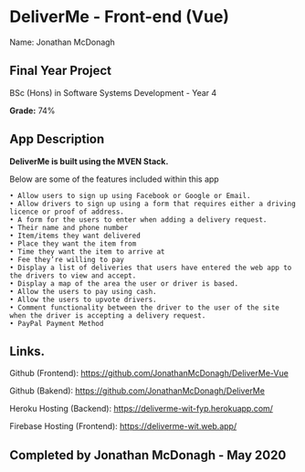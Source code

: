 # DeliverMe - Front-end (Vue)

Name: Jonathan McDonagh

## Final Year Project

BSc (Hons) in Software Systems Development - Year 4

**Grade:** 74%  

## App Description

**DeliverMe is built using the MVEN Stack.**

Below are some of the features included within this app

    • Allow users to sign up using Facebook or Google or Email.
    • Allow drivers to sign up using a form that requires either a driving licence or proof of address.
    • A form for the users to enter when adding a delivery request.
    • Their name and phone number
    • Item/items they want delivered
    • Place they want the item from
    • Time they want the item to arrive at
    • Fee they’re willing to pay
    • Display a list of deliveries that users have entered the web app to the drivers to view and accept.
    • Display a map of the area the user or driver is based.
    • Allow the users to pay using cash.
    • Allow the users to upvote drivers.
    • Comment functionality between the driver to the user of the site when the driver is accepting a delivery request.
    • PayPal Payment Method

## Links.

Github (Frontend): https://github.com/JonathanMcDonagh/DeliverMe-Vue

Github (Bakend): https://github.com/JonathanMcDonagh/DeliverMe

Heroku Hosting (Backend): https://deliverme-wit-fyp.herokuapp.com/

Firebase Hosting (Frontend): https://deliverme-wit.web.app/

## Completed by Jonathan McDonagh - May 2020

